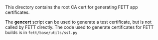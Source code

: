 This directory contains the root CA cert for generating FETT app
certificates.

The **gencert** script can be used to generate a test certificate, but
is not called by FETT directly.  The code used to generate certificates
for FETT builds is in `fett/base/utils/ssl.py`